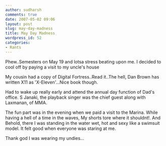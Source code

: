```yaml
---
author: sudharsh
comments: true
date: 2007-05-02 09:06
layout: post
slug: may-day-madness
title: May Day Madness
wordpress_id: 52
categories:
- Rants
---
```


Phew..Semesters on May 19 and lotsa stress beating upon me. I decided to cool off by paying a visit to my uncle's house

My cousin had a copy of Digital Fortress..Read it..The hell, Dan Brown has written X11 as 'X-Eleven'...Nice book though.

Had to wake up really early and attend the annual day function of Dad's office. S Janaki, the playback singer was the chief guest along with Laxmanan, of MMA.

The fun part was in the evening when we paid a visit to the Marina. While having a hell of a time in the waves, My shorts tore where it shouldnt!. And Behold, there I was standing in the water wet, hot and sexy like a swimsuit model. It felt good when everyone was staring at me.

Thank god I was wearing my undies...
